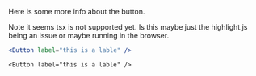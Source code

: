 Here is some more info about the button.

Note it seems tsx is not supported yet. Is this maybe just the highlight.js being an issue or maybe running in the browser.

```jsx
<Button label="this is a lable" />
```

```tsx
<Button label="this is a lable" />
```
